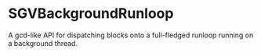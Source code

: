 SGVBackgroundRunloop
===================

A gcd-like API for dispatching blocks onto a full-fledged runloop running on a background thread.
